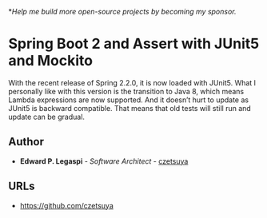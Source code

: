 **Help me build more open-source projects by becoming my sponsor.*

# Spring Boot 2 and Assert with JUnit5 and Mockito

With the recent release of Spring 2.2.0, it is now loaded with JUnit5. 
What I personally like with this version is the transition to Java 8, which means Lambda expressions are now supported. 
And it doesn’t hurt to update as JUnit5 is backward compatible. That means that old tests will still run and update can be gradual.

## Author

* **Edward P. Legaspi** - *Software Architect* - [czetsuya](https://github.com/czetsuya)

## URLs

 * https://github.com/czetsuya

